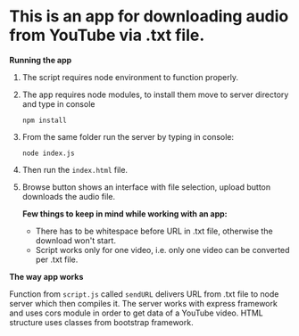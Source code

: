 # This is an app for downloading audio from YouTube via .txt file.



**Running the app**

1. The script requires node environment to function properly.

2. The app requires node modules, to install them move to server directory and type in console 

   `npm install`

3. From the same folder run the server by typing in console: 

   `node index.js`

4. Then run the `index.html`  file.

5. Browse button shows an interface with file selection, upload button downloads the audio file.

   **Few things to keep in mind while working with an app:**

   *  There has to be whitespace before URL in .txt file, otherwise the download won't start.
   * Script works only for one video, i.e. only one video can be converted per .txt file.

**The way app works**

Function from `script.js` called `sendURL` delivers URL from .txt file to node server which then compiles it. The server works with express framework and uses cors module in order to get data of a YouTube video. HTML structure uses classes from bootstrap framework.  

